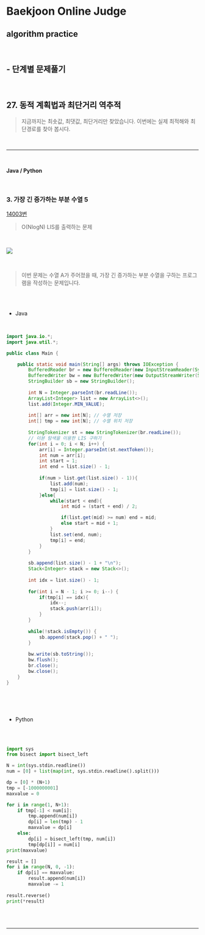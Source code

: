 # Baekjoon Online Judge

## algorithm practice
<br>

## - 단계별 문제풀기
<br>

## 27. 동적 계획법과 최단거리 역추적

> 지금까지는 최솟값, 최댓값, 최단거리만 찾았습니다. 이번에는 실제 최적해와 최단경로를 찾아 봅시다.

<br>

---

<br>

**Java / Python**

<br>

### 3. 가장 긴 증가하는 부분 수열 5
[14003번](https://www.acmicpc.net/problem/14003) 
> O(NlogN) LIS를 출력하는 문제

<br>

![](https://images.velog.io/images/jini_eun/post/c20653ec-9081-47b4-b22f-226eb8555b50/image.png)

<br>

> 이번 문제는 수열 A가 주어졌을 때, 가장 긴 증가하는 부분 수열을 구하는 프로그램을 작성하는 문제입니다. 

<br><br>

- Java

<br>

```java
import java.io.*;
import java.util.*;

public class Main {  

	public static void main(String[] args) throws IOException {
		BufferedReader br = new BufferedReader(new InputStreamReader(System.in));
		BufferedWriter bw = new BufferedWriter(new OutputStreamWriter(System.out)); 
		StringBuilder sb = new StringBuilder();
        
		int N = Integer.parseInt(br.readLine()); 
		ArrayList<Integer> list = new ArrayList<>();
		list.add(Integer.MIN_VALUE);
        
		int[] arr = new int[N]; // 수열 저장
		int[] tmp = new int[N]; // 수열 위치 저장
        
		StringTokenizer st = new StringTokenizer(br.readLine());        
		// 이분 탐색을 이용한 LIS 구하기
		for(int i = 0; i < N; i++) {
			arr[i] = Integer.parseInt(st.nextToken());
			int num = arr[i];
			int start = 1;
			int end = list.size() - 1;
            
			if(num > list.get(list.size() - 1)){
				list.add(num);
				tmp[i] = list.size() - 1;
			}else{
				while(start < end){
					int mid = (start + end) / 2;

					if(list.get(mid) >= num) end = mid;
					else start = mid + 1;
				}
				list.set(end, num);
				tmp[i] = end;
			}
		} 
        
		sb.append(list.size() - 1 + "\n");
		Stack<Integer> stack = new Stack<>();
        
		int idx = list.size() - 1;
        
		for(int i = N - 1; i >= 0; i--) {
			if(tmp[i] == idx){
				idx--;
				stack.push(arr[i]);
			}
		}
        
		while(!stack.isEmpty()) {
			sb.append(stack.pop() + " ");
		}
        
		bw.write(sb.toString());        
		bw.flush();
		br.close();
		bw.close();
	}	
}
```


<br><br><br>

- Python 

<br><br>

```python
import sys
from bisect import bisect_left

N = int(sys.stdin.readline())
num = [0] + list(map(int, sys.stdin.readline().split()))

dp = [0] * (N+1)
tmp = [-1000000001]
maxvalue = 0

for i in range(1, N+1):
    if tmp[-1] < num[i]:
        tmp.append(num[i])
        dp[i] = len(tmp) - 1
        maxvalue = dp[i]
    else:
        dp[i] = bisect_left(tmp, num[i]) 
        tmp[dp[i]] = num[i] 
print(maxvalue) 

result = []
for i in range(N, 0, -1):
    if dp[i] == maxvalue:
        result.append(num[i])
        maxvalue -= 1
        
result.reverse()
print(*result)
```

<br><br>

---

<br>
